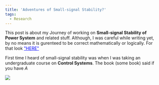 ```yaml
---
title: 'Adventures of Small-signal Stability?'
tags:
  - Research
---
```


This post is about my Journey of working on **Small-signal Stability of Power System** and related stuff. Although, I was careful while writing yet, 
by no means it is gurenteed to be correct mathematically or logically. For that look <a style="color:#0000FF" target="_blank" href="https://arxiv.org/pdf/1911.12001">"HERE"</a>

First time I heard of small-signal stability was when I was taking an undergraduate course on **Control Systems**. The book (some book) said if you have $A$


<img src="https://render.githubusercontent.com/render/math?math= \max \lambda(A)">


